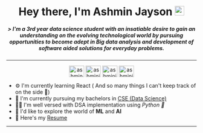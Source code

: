 <h1 align = "center"> Hey there, I'm Ashmin Jayson <img src="https://media.giphy.com/media/hvRJCLFzcasrR4ia7z/giphy.gif" width="25"</h1>


<h5 align = "center">  &gt; 
I'm a 3rd year data science student with an insatiable desire to gain an understanding on the evolving technological world by pursuing opportunities to become adept in Big data analysis and development of software aided solutions for everyday problems.
</h5>

___

<p align="center">
<a href="https://dev.to/ashminjayson" target="blank"><img align="center" src="https://cdn.jsdelivr.net/npm/simple-icons@3.0.1/icons/dev-dot-to.svg" alt="ashmin-jayson" height="30" width="40" /></a>
<a href="https://linkedin.com/in/ashmin-jayson-2b6102216/" target="blank"><img align="center" src="https://raw.githubusercontent.com/rahuldkjain/github-profile-readme-generator/master/src/images/icons/Social/linked-in-alt.svg" alt="ashminjayson" height="30" width="40" /></a>
<a href="https://www.instagram.com/_ashmin.j._/" target="blank"><img align="center" src="https://raw.githubusercontent.com/rahuldkjain/github-profile-readme-generator/master/src/images/icons/Social/instagram.svg" alt="ashminjayson" height="30" width="40" /></a>
<a href="https://www.codechef.com/users/ashminj" target="blank"><img align="center" src="https://cdn.jsdelivr.net/npm/simple-icons@3.1.0/icons/codechef.svg" alt="ashminjayson" height="30" width="40" /></a>

- ⚙️ I'm currently learning React ( And so many things I can't keep track of on the side 🥲)
- 🏫 I'm currently pursuing my bachelors in [CSE (Data Science)](https://www.mace.ac.in/)
- 🧑‍💻 I'm well versed with DSA implementation using _Python 🐍_
- 🧩 I'd like to explore the world of **ML** and **AI**
- 📄 Here's my [Resume](https://drive.google.com/file/d/1qaWf4eXmRl9YJiCwlsRqGALJmXvC8ADg/view?usp=share_link)

___














